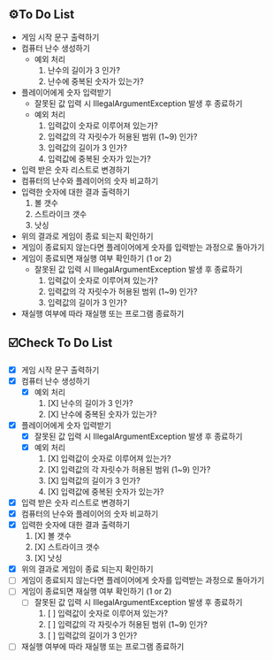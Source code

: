 ## ⚙️To Do List
- 게임 시작 문구 출력하기
- 컴퓨터 난수 생성하기
    - 예외 처리
        1. 난수의 길이가 3 인가?
        2. 난수에 중복된 숫자가 있는가?
- 플레이어에게 숫자 입력받기
    - 잘못된 값 입력 시 IllegalArgumentException 발생 후 종료하기
    - 예외 처리
        1. 입력값이 숫자로 이루어져 있는가?
        2. 입력값의 각 자릿수가 허용된 범위 (1~9) 인가?
        3. 입력값의 길이가 3 인가?
        4. 입력값에 중복된 숫자가 있는가?
- 입력 받은 숫자 리스트로 변경하기
- 컴퓨터의 난수와 플레이어의 숫자 비교하기
- 입력한 숫자에 대한 결과 출력하기
    1. 볼 갯수
    2. 스트라이크 갯수
    3. 낫싱
- 위의 결과로 게임이 종료 되는지 확인하기
- 게임이 종료되지 않는다면 플레이어에게 숫자를 입력받는 과정으로 돌아가기
- 게임이 종료되면 재실행 여부 확인하기 (1 or 2)
    - 잘못된 값 입력 시 IllegalArgumentException 발생 후 종료하기
        1. 입력값이 숫자로 이루어져 있는가?
        2. 입력값의 각 자릿수가 허용된 범위 (1~9) 인가?
        3. 입력값의 길이가 3 인가?
- 재실행 여부에 따라 재실행 또는 프로그램 종료하기

## ☑️️Check To Do List
- [X] 게임 시작 문구 출력하기
- [X] 컴퓨터 난수 생성하기
    - [X] 예외 처리
        1. [X] 난수의 길이가 3 인가?
        2. [X] 난수에 중복된 숫자가 있는가?
- [X] 플레이어에게 숫자 입력받기
    - [X] 잘못된 값 입력 시 IllegalArgumentException 발생 후 종료하기
    - [X] 예외 처리
        1. [X] 입력값이 숫자로 이루어져 있는가?
        2. [X] 입력값의 각 자릿수가 허용된 범위 (1~9) 인가?
        3. [X] 입력값의 길이가 3 인가?
        4. [X] 입력값에 중복된 숫자가 있는가?
- [X] 입력 받은 숫자 리스트로 변경하기
- [X] 컴퓨터의 난수와 플레이어의 숫자 비교하기
- [X] 입력한 숫자에 대한 결과 출력하기
    1. [X] 볼 갯수
    2. [X] 스트라이크 갯수
    3. [X] 낫싱
- [X] 위의 결과로 게임이 종료 되는지 확인하기
- [ ] 게임이 종료되지 않는다면 플레이어에게 숫자를 입력받는 과정으로 돌아가기
- [ ] 게임이 종료되면 재실행 여부 확인하기 (1 or 2)
    - [ ] 잘못된 값 입력 시 IllegalArgumentException 발생 후 종료하기
        1. [ ] 입력값이 숫자로 이루어져 있는가?
        2. [ ] 입력값의 각 자릿수가 허용된 범위 (1~9) 인가?
        3. [ ] 입력값의 길이가 3 인가?
- [ ] 재실행 여부에 따라 재실행 또는 프로그램 종료하기